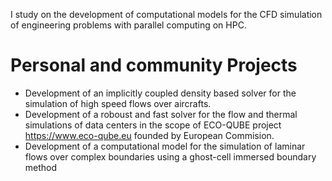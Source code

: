 I study on the development of computational models for the CFD simulation of engineering problems with parallel computing on HPC. 
# Personal and community Projects
- Development of an implicitly coupled density based solver for the simulation of high speed flows over aircrafts. 
- Development of a roboust and fast solver for the flow and thermal simulations of data centers in the scope of ECO-QUBE project https://www.eco-qube.eu founded by European Commision.   
- Development of a computational model for the simulation of laminar flows over complex boundaries using a ghost-cell immersed boundary method
